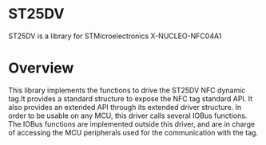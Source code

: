 # ST25DV
ST25DV is a library for STMicroelectronics X-NUCLEO-NFC04A1
# Overview
 This library implements the functions to drive the ST25DV NFC dynamic tag.It provides a standard structure to expose the NFC tag standard API. It also provides an extended API through its extended driver structure. In order to be usable on any MCU, this driver calls several IOBus functions. The IOBus functions are implemented outside this driver, and are in charge of accessing the MCU peripherals used for the communication with the tag. 
